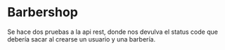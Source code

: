 # Barbershop

Se hace dos pruebas a la api rest, donde nos devulva el status code que debería sacar al crearse un usuario y una barbería.
